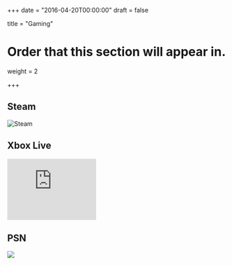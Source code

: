 +++
date = "2016-04-20T00:00:00"
draft = false

title = "Gaming"

# Order that this section will appear in.
weight = 2

+++

## Steam
![Steam](http://steamsignature.com/profile/default/76561197977552377.png)

## Xbox Live
<iframe src="https://gamercard.xbox.com/Zarreon.card" seamless height="140" width="204" style="border: none; overflow: hidden;">Zarreon</iframe>

## PSN
<a href="https://psnprofiles.com/Zarreon"><img src="https://card.psnprofiles.com/1/Zarreon.png" border="0"></a>
